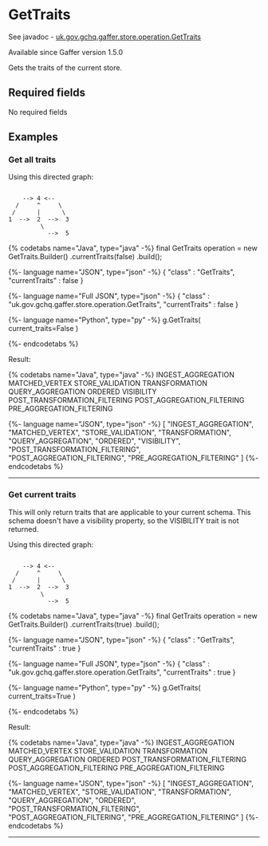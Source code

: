 # GetTraits
See javadoc - [uk.gov.gchq.gaffer.store.operation.GetTraits](ref://../../javadoc/gaffer/uk/gov/gchq/gaffer/store/operation/GetTraits.html)

Available since Gaffer version 1.5.0

Gets the traits of the current store.

## Required fields
No required fields


## Examples

### Get all traits

Using this directed graph:

```

    --> 4 <--
  /     ^     \
 /      |      \
1  -->  2  -->  3
         \
           -->  5
```


{% codetabs name="Java", type="java" -%}
final GetTraits operation = new GetTraits.Builder()
        .currentTraits(false)
        .build();

{%- language name="JSON", type="json" -%}
{
  "class" : "GetTraits",
  "currentTraits" : false
}

{%- language name="Full JSON", type="json" -%}
{
  "class" : "uk.gov.gchq.gaffer.store.operation.GetTraits",
  "currentTraits" : false
}

{%- language name="Python", type="py" -%}
g.GetTraits( 
  current_traits=False 
)

{%- endcodetabs %}

Result:

{% codetabs name="Java", type="java" -%}
INGEST_AGGREGATION
MATCHED_VERTEX
STORE_VALIDATION
TRANSFORMATION
QUERY_AGGREGATION
ORDERED
VISIBILITY
POST_TRANSFORMATION_FILTERING
POST_AGGREGATION_FILTERING
PRE_AGGREGATION_FILTERING

{%- language name="JSON", type="json" -%}
[ "INGEST_AGGREGATION", "MATCHED_VERTEX", "STORE_VALIDATION", "TRANSFORMATION", "QUERY_AGGREGATION", "ORDERED", "VISIBILITY", "POST_TRANSFORMATION_FILTERING", "POST_AGGREGATION_FILTERING", "PRE_AGGREGATION_FILTERING" ]
{%- endcodetabs %}

-----------------------------------------------

### Get current traits

This will only return traits that are applicable to your current schema. This schema doesn't have a visibility property, so the VISIBILITY trait is not returned.

Using this directed graph:

```

    --> 4 <--
  /     ^     \
 /      |      \
1  -->  2  -->  3
         \
           -->  5
```


{% codetabs name="Java", type="java" -%}
final GetTraits operation = new GetTraits.Builder()
        .currentTraits(true)
        .build();

{%- language name="JSON", type="json" -%}
{
  "class" : "GetTraits",
  "currentTraits" : true
}

{%- language name="Full JSON", type="json" -%}
{
  "class" : "uk.gov.gchq.gaffer.store.operation.GetTraits",
  "currentTraits" : true
}

{%- language name="Python", type="py" -%}
g.GetTraits( 
  current_traits=True 
)

{%- endcodetabs %}

Result:

{% codetabs name="Java", type="java" -%}
INGEST_AGGREGATION
MATCHED_VERTEX
STORE_VALIDATION
TRANSFORMATION
QUERY_AGGREGATION
ORDERED
POST_TRANSFORMATION_FILTERING
POST_AGGREGATION_FILTERING
PRE_AGGREGATION_FILTERING

{%- language name="JSON", type="json" -%}
[ "INGEST_AGGREGATION", "MATCHED_VERTEX", "STORE_VALIDATION", "TRANSFORMATION", "QUERY_AGGREGATION", "ORDERED", "POST_TRANSFORMATION_FILTERING", "POST_AGGREGATION_FILTERING", "PRE_AGGREGATION_FILTERING" ]
{%- endcodetabs %}

-----------------------------------------------

